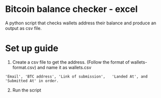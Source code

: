 # Bitcoin balance checker - excel
A python script that checks wallets address their balance and produce an output as csv file.

# Set up guide
1. Create a csv file to get the address. (Follow the format of wallets-format.csv) and name it as wallets.csv
```
'Email', 'BTC address', 'Link of submission',	'Landed At', and 'Submitted At' in order.
```
2. Run the script
